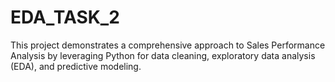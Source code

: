 # EDA_TASK_2
This project demonstrates a comprehensive approach to Sales Performance Analysis by leveraging Python for data cleaning, exploratory data analysis (EDA), and predictive modeling.
